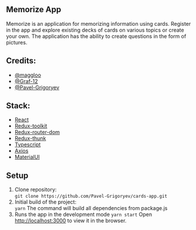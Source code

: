 ## Memorize App

Memorize is an application for memorizing information using cards. Register in the app and explore existing decks of cards on various topics or create your own. The application has the ability to create questions in the form of pictures.

## Credits:

- [@maggloo](https://github.com/maggloo)
- [@Graf-12](https://github.com/Graf-12)
- [@Pavel-Grigoryev](https://github.com/Pavel-Grigoryev)

## Stack:

- [React](https://reactjs.org/)
- [Redux-toolkit](https://redux-toolkit.js.org/)
- [Redux-router-dom](https://reactrouter.com/en/main)
- [Redux-thunk](https://github.com/reduxjs/redux-thunk)
- [Typescript](https://www.typescriptlang.org/)
- [Axios](https://www.npmjs.com/package/axios)
- [MaterialUI](https://mui.com/)

## Setup

1. Clone repository:  
   `git clone https://github.com/Pavel-Grigoryev/cards-app.git`     
2. Initial build of the project:  
   `yarn`    The command will build all dependencies from package.js
3. Runs the app in the development mode
   `yarn start`
   Open [http://localhost:3000](http://localhost:3000) to view it in the browser.